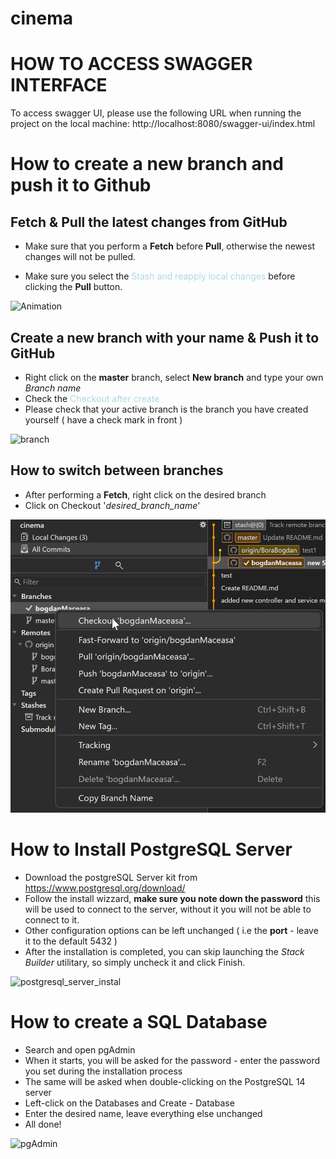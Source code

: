 # cinema

# HOW TO ACCESS SWAGGER INTERFACE
To access swagger UI, please use the following URL when running the project on the local machine: http://localhost:8080/swagger-ui/index.html



# How to create a new branch and push it to Github

## Fetch & Pull the latest changes from GitHub

- Make sure that you perform a **Fetch** before **Pull**, otherwise the newest changes will not be pulled.

- Make sure you select the <font color="lightblue">Stash and reapply local changes</font> before clicking the **Pull** button.

![Animation](https://user-images.githubusercontent.com/74003240/181567163-64128685-4d77-4b29-aed8-4265e6781173.gif)


## Create a new branch with your name & Push it to GitHub

- Right click on the **master** branch, select **New branch** and type your own *Branch name*
- Check the <font color="lightblue">Checkout after create</font>
- Please check that your active branch is the branch you have created yourself ( have a check mark in front )

![branch](https://user-images.githubusercontent.com/74003240/181566134-15f7bc34-a751-4a9d-87d4-3703cbf0f07d.gif)


## How to switch between branches

- After performing a **Fetch**, right click on the desired branch
- Click on Checkout  '*desired_branch_name*'

![img.png](img.png)



# How to Install PostgreSQL Server

- Download the postgreSQL Server kit from https://www.postgresql.org/download/
- Follow the install wizzard, **make sure you note down the password** this will be used to connect to the server, without it you will not be able to connect to it.
- Other configuration options can be left unchanged ( i.e the **port** - leave it to the default 5432 )
- After the installation is completed, you can skip launching the *Stack Builder* utilitary, so simply uncheck it and click Finish.

![postgresql_server_instal](https://user-images.githubusercontent.com/74003240/182189694-8f90a2d6-107a-4e80-a99a-399147437524.gif)



# How to create a SQL Database

- Search and open pgAdmin
- When it starts, you will be asked for the password - enter the password you set during the installation process
- The same will be asked when double-clicking on the PostgreSQL 14 server
- Left-click on the Databases and Create - Database
- Enter the desired name, leave everything else unchanged
- All done!

![pgAdmin](https://user-images.githubusercontent.com/74003240/182189707-e2de389a-aba6-4d57-a3c2-baa7fba1768b.gif)

